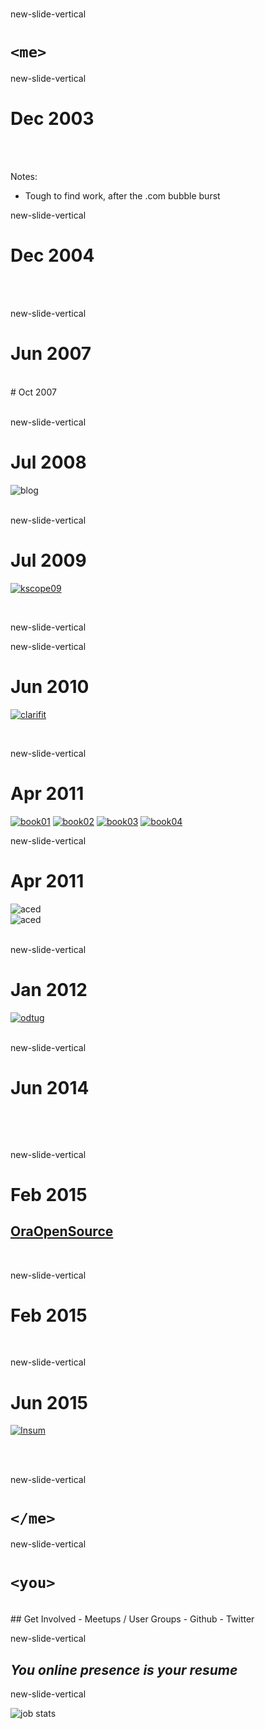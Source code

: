 <!-- .slide: data-background="#000" -->

# <i class="fa fa-users fa-3x white"></i>

new-slide-vertical

# `<me>`

new-slide-vertical

# Dec 2003
</br>
</br><i class="fa fa-arrow-circle-down fa-2x"></i>

Notes:
- Tough to find work, after the .com bubble burst

new-slide-vertical

# Dec 2004
</br>
</br><i class="fa fa-arrow-circle-down fa-2x"></i>

new-slide-vertical

# Jun 2007
</br>
<i class="fa fa-refresh fa-spin fa-2x red fragment" data-fragment-index="1"></i>
# Oct 2007<!-- .element: class="fragment" data-fragment-index="2" -->

</br><i class="fa fa-arrow-circle-down fa-2x fragment" data-fragment-index="2"></i>
new-slide-vertical

# Jul 2008
![blog](www/img/talkapex.png)</br>
</br><i class="fa fa-arrow-circle-down fa-2x"></i>

new-slide-vertical

# Jul 2009
[![kscope09](www/img/kscope09.jpg)](www.kscope16.com)
</br>

</br><i class="fa fa-arrow-circle-down fa-2x"></i>

new-slide-vertical
<!-- .slide: data-background="www/img/speaking_map.png" -->

new-slide-vertical

# Jun 2010
[![clarifit](www/img/clarifit.png)<!-- .element: class="clarifit-logo" -->](www.clarifit.com)
</br>

</br><i class="fa fa-arrow-circle-down fa-2x"></i>

new-slide-vertical

# Apr 2011

[![book01](www/img/book01.jpg)](http://goo.gl/NxHoF)
[![book02](www/img/book02.jpg)<!-- .element: class="fragment" data-fragment-index="1" -->](http://goo.gl/tXm3P)
[![book03](www/img/book03.jpg)<!-- .element: class="fragment" data-fragment-index="1" -->](http://goo.gl/089zi)
[![book04](www/img/book04.jpg)<!-- .element: class="fragment" data-fragment-index="1" -->](http://bit.ly/talkapex-book-expert-2nd-ed)

<i class="fa fa-ellipsis-h fa-2x"></i>

new-slide-vertical

# Apr 2011
![aced](www/img/O_ACELogo_clr.png)<!-- .element: class="fragment fade-out" data-fragment-index="1" --></br>
![aced](www/img/O_ACEDirectorLogo_clr.png)<!-- .element: class="fragment fade-in" data-fragment-index="1" -->

</br><i class="fa fa-arrow-circle-down fa-2x"></i>
new-slide-vertical

# Jan 2012
[![odtug](www/img/odtug.png)<!-- .element: class="odtug-logo" -->](odtug.com)

</br><i class="fa fa-arrow-circle-down fa-2x"></i>
new-slide-vertical

<!-- .slide: data-background="#FE0000" -->
# Jun 2014
<!-- .element: class="white" -->

</br>
<i class="white fa fa-medkit fa-5x"></i>

</br><i class="fa fa-arrow-circle-down fa-2x"></i>


new-slide-vertical


# Feb 2015

## [OraOpenSource](http://www.oraopensource.com)

</br><i class="fa fa-ellipsis-h fa-2x"></i>


new-slide-vertical


# Feb 2015

<i class="fa fa-twitter fa-3x"></i>

</br><i class="fa fa-arrow-circle-down fa-2x"></i>


new-slide-vertical

# Jun 2015
[![Insum](www/img/logo-insum.png)<!-- .element: class="insum-logo" -->](http://www.insum.ca)


</br></br><i class="fa fa-arrows fa-2x"></i>

new-slide-vertical

# `</me>`

new-slide-vertical

# `<you>`
</br>
## Get Involved
- Meetups / User Groups
- <i class="fa fa-github"></i> Github
- <i class="fa fa-twitter"></i> Twitter

new-slide-vertical
<!-- .slide: data-background="#31406b" -->

## <span class="white stretch">_You online presence is your resume_</span>

new-slide-vertical

![job stats](www/img/ab-job-stats.png)
